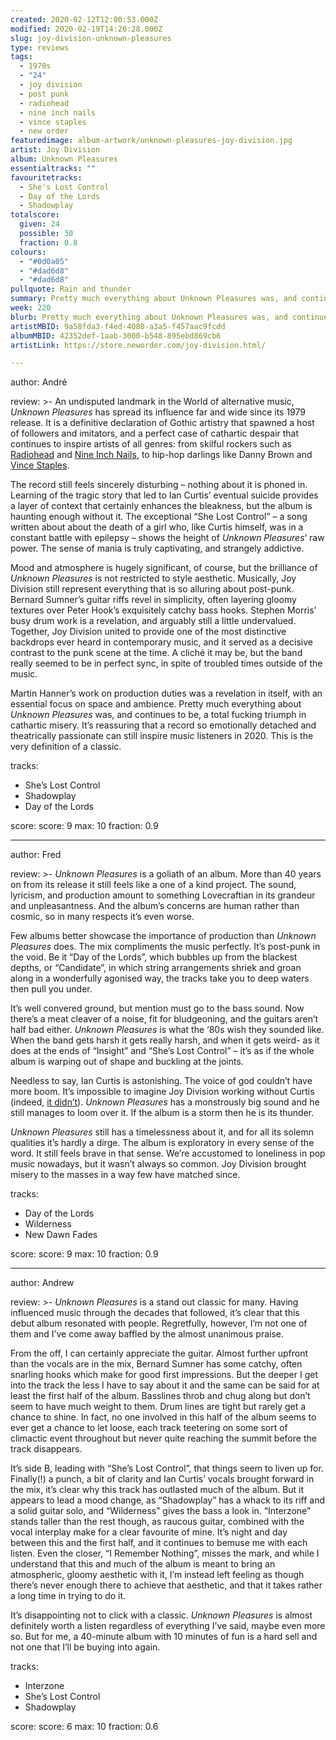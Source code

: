 ```yaml
---
created: 2020-02-12T12:00:53.000Z
modified: 2020-02-19T14:20:28.000Z
slug: joy-division-unknown-pleasures
type: reviews
tags:
  - 1970s
  - "24"
  - joy division
  - post punk
  - radiohead
  - nine inch nails
  - vince staples
  - new order
featuredimage: album-artwork/unknown-pleasures-joy-division.jpg
artist: Joy Division
album: Unknown Pleasures
essentialtracks: ""
favouritetracks:
  - She's Lost Control
  - Day of the Lords
  - Shadowplay
totalscore:
  given: 24
  possible: 30
  fraction: 0.8
colours:
  - "#0d0a05"
  - "#dad6d8"
  - "#dad6d8"
pullquote: Rain and thunder
summary: Pretty much everything about Unknown Pleasures was, and continues to be, a total fucking triumph in cathartic misery. It's reassuring that a record so emotionally detached and theatrically passionate can still inspire music listeners in 2020.
week: 220
blurb: Pretty much everything about Unknown Pleasures was, and continues to be, a total triumph in cathartic misery. It's a true classic.
artistMBID: 9a58fda3-f4ed-4080-a3a5-f457aac9fcdd
albumMBID: 42352def-1aab-3000-b548-895ebd869cb6
artistLink: https://store.neworder.com/joy-division.html/

---
```


author: André

review: >-
  An undisputed landmark in the World of alternative music, *Unknown Pleasures* has spread its influence far and wide since its 1979 release. It is a definitive declaration of Gothic artistry that spawned a host of followers and imitators, and a perfect case of cathartic despair that continues to inspire artists of all genres: from skilful rockers such as [Radiohead](/reviews/radiohead-ok-computer/) and [Nine Inch Nails](/reviews/nine-inch-nails-pretty-hate-machine/), to hip-hop darlings like Danny Brown and [Vince Staples](/reviews/vince-staples-fm/). 
  
  The record still feels sincerely disturbing – nothing about it is phoned in. Learning of the tragic story that led to Ian Curtis’ eventual suicide provides a layer of context that certainly enhances the bleakness, but the album is haunting enough without it. The exceptional “She Lost Control” – a song written about about the death of a girl who, like Curtis himself, was in a constant battle with epilepsy – shows the height of *Unknown Pleasures*‘ raw power. The sense of mania is truly captivating, and strangely addictive.

  Mood and atmosphere is hugely significant, of course, but the brilliance of *Unknown Pleasures* is not restricted to style aesthetic. Musically, Joy Division still represent everything that is so alluring about post-punk. Bernard Sumner’s guitar riffs revel in simplicity, often layering gloomy textures over Peter Hook’s exquisitely catchy bass hooks. Stephen Morris’ busy drum work is a revelation, and arguably still a little undervalued. Together, Joy Division united to provide one of the most distinctive backdrops ever heard in contemporary music, and it served as a decisive contrast to the punk scene at the time. A cliché it may be, but the band really seemed to be in perfect sync, in spite of troubled times outside of the music. 
  
  Martin Hanner’s work on production duties was a revelation in itself, with an essential focus on space and ambience. Pretty much everything about *Unknown Pleasures* was, and continues to be, a total fucking triumph in cathartic misery. It’s reassuring that a record so emotionally detached and theatrically passionate can still inspire music listeners in 2020. This is the very definition of a classic.

tracks:
  - She’s Lost Control
  - ­­Shadowplay
  - ­­Day of the Lords

score:
  score: 9
  max: 10
  fraction: 0.9

---
author: Fred

review: >-
  *Unknown Pleasures* is a goliath of an album. More than 40 years on from its release it still feels like a one of a kind project. The sound, lyricism, and production amount to something Lovecraftian in its grandeur and unpleasantness. And the album’s concerns are human rather than cosmic, so in many respects it’s even worse.

  Few albums better showcase the importance of production than *Unknown Pleasures* does. The mix compliments the music perfectly. It’s post-punk in the void. Be it “Day of the Lords”, which bubbles up from the blackest depths, or “Candidate”, in which string arrangements shriek and groan along in a wonderfully agonised way, the tracks take you to deep waters then pull you under.

  It’s well convered ground, but mention must go to the bass sound. Now there’s a meat cleaver of a noise, fit for bludgeoning, and the guitars aren’t half bad either. *Unknown Pleasures* is what the ‘80s wish they sounded like. When the band gets harsh it gets really harsh, and when it gets weird- as it does at the ends of “Insight” and “She’s Lost Control” – it’s as if the whole album is warping out of shape and buckling at the joints.

  Needless to say, Ian Curtis is astonishing. The voice of god couldn’t have more boom. It’s impossible to imagine Joy Division working without Curtis (indeed, [it didn’t](/reviews/new-order-power-corruption-and-lies/)). *Unknown Pleasures* has a monstrously big sound and he still manages to loom over it. If the album is a storm then he is its thunder.

  *Unknown Pleasures* still has a timelessness about it, and for all its solemn qualities it’s hardly a dirge. The album is exploratory in every sense of the word. It still feels brave in that sense. We’re accustomed to loneliness in pop music nowadays, but it wasn’t always so common. Joy Division brought misery to the masses in a way few have matched since.

tracks:
  - Day of the Lords
  - ­­Wilderness
  - ­­New Dawn Fades

score:
  score: 9
  max: 10
  fraction: 0.9

---
author: Andrew

review: >-
  *Unknown Pleasures* is a stand out classic for many. Having influenced music through the decades that followed, it’s clear that this debut album resonated with people. Regretfully, however, I’m not one of them and I’ve come away baffled by the almost unanimous praise.

  From the off, I can certainly appreciate the guitar. Almost further upfront than the vocals are in the mix, Bernard Sumner has some catchy, often snarling hooks which make for good first impressions. But the deeper I get into the track the less I have to say about it and the same can be said for at least the first half of the album. Basslines throb and chug along but don’t seem to have much weight to them. Drum lines are tight but rarely get a chance to shine. In fact, no one involved in this half of the album seems to ever get a chance to let loose, each track teetering on some sort of climactic event throughout but never quite reaching the summit before the track disappears.

  It’s side B, leading with “She’s Lost Control”, that things seem to liven up for. Finally(!) a punch, a bit of clarity and Ian Curtis’ vocals brought forward in the mix, it’s clear why this track has outlasted much of the album. But it appears to lead a mood change, as “Shadowplay” has a whack to its riff and a solid guitar solo, and “Wilderness” gives the bass a look in. “Interzone” stands taller than the rest though, as raucous guitar, combined with the vocal interplay make for a clear favourite of mine. It’s night and day between this and the first half, and it continues to bemuse me with each listen. Even the closer, “I Remember Nothing”, misses the mark, and while I understand that this and much of the album is meant to bring an atmospheric, gloomy aesthetic with it, I’m instead left feeling as though there’s never enough there to achieve that aesthetic, and that it takes rather a long time in trying to do it.

  It’s disappointing not to click with a classic. *Unknown Pleasures* is almost definitely worth a listen regardless of everything I’ve said, maybe even more so. But for me, a 40-minute album with 10 minutes of fun is a hard sell and not one that I’ll be buying into again.

tracks:
  - Interzone
  - ­­She’s Lost Control
  - ­­Shadowplay

score:
  score: 6
  max: 10
  fraction: 0.6
